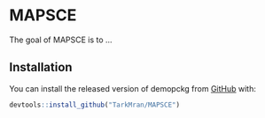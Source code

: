 
<!-- README.md is generated from README.Rmd. Please edit that file -->

# MAPSCE

<!-- badges: start -->
<!-- badges: end -->

The goal of MAPSCE is to …

## Installation

You can install the released version of demopckg from
[GitHub](https://github.com) with:

``` r
devtools::install_github("TarkMran/MAPSCE")
```
